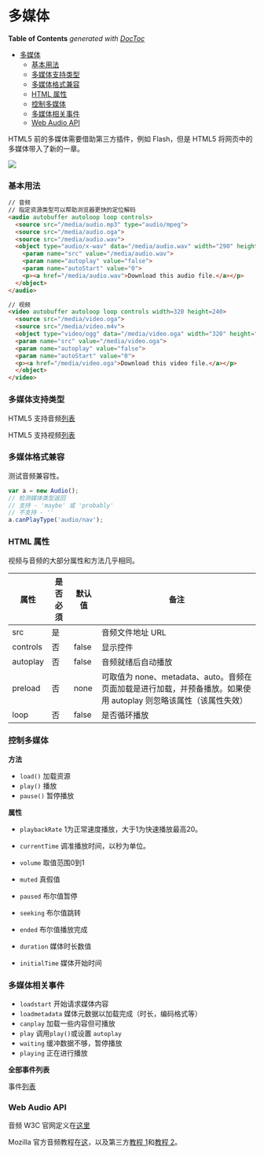 # 多媒体

<!-- START doctoc generated TOC please keep comment here to allow auto update -->
<!-- DON'T EDIT THIS SECTION, INSTEAD RE-RUN doctoc TO UPDATE -->
**Table of Contents**  *generated with [DocToc](https://github.com/thlorenz/doctoc)*
- [多媒体](#%E5%A4%9A%E5%AA%92%E4%BD%93)
  - [基本用法](#%E5%9F%BA%E6%9C%AC%E7%94%A8%E6%B3%95)
  - [多媒体支持类型](#%E5%A4%9A%E5%AA%92%E4%BD%93%E6%94%AF%E6%8C%81%E7%B1%BB%E5%9E%8B)
  - [多媒体格式兼容](#%E5%A4%9A%E5%AA%92%E4%BD%93%E6%A0%BC%E5%BC%8F%E5%85%BC%E5%AE%B9)
  - [HTML 属性](#html-%E5%B1%9E%E6%80%A7)
  - [控制多媒体](#%E6%8E%A7%E5%88%B6%E5%A4%9A%E5%AA%92%E4%BD%93)
  - [多媒体相关事件](#%E5%A4%9A%E5%AA%92%E4%BD%93%E7%9B%B8%E5%85%B3%E4%BA%8B%E4%BB%B6)
  - [Web Audio API](#web-audio-api)
<!-- END doctoc generated TOC please keep comment here to allow auto update -->

HTML5 前的多媒体需要借助第三方插件，例如 Flash，但是 HTML5 将网页中的多媒体带入了新的一章。

![](../img/M/mutimedia.jpg)

### 基本用法

```html
// 音频
// 指定资源类型可以帮助浏览器更快的定位解码
<audio autobuffer autoloop loop controls>
  <source src="/media/audio.mp3" type="audio/mpeg">
  <source src="/media/audio.oga">
  <source src="/media/audio.wav">
  <object type="audio/x-wav" data="/media/audio.wav" width="290" height="45">
    <param name="src" value="/media/audio.wav">
    <param name="autoplay" value="false">
    <param name="autoStart" value="0">
    <p><a href="/media/audio.wav">Download this audio file.</a></p>
  </object>
</audio>

// 视频
<video autobuffer autoloop loop controls width=320 height=240>
  <source src="/media/video.oga">
  <source src="/media/video.m4v">
  <object type="video/ogg" data="/media/video.oga" width="320" height="240">
  <param name="src" value="/media/video.oga">
  <param name="autoplay" value="false">
  <param name="autoStart" value="0">
  <p><a href="/media/video.oga">Download this video file.</a></p>
  </object>
</video>
```

### 多媒体支持类型

HTML5 支持音频[列表](http://en.wikipedia.org/wiki/HTML5_Audio#Supported_audio_coding_formats)

HTML5 支持视频[列表](http://en.wikipedia.org/wiki/HTML5_video#Browser_support)

### 多媒体格式兼容

测试音频兼容性。

```javascript
var a = new Audio();
// 检测媒体类型返回
// 支持 - 'maybe' 或 'probably'
// 不支持 - ''
a.canPlayType('audio/nav');
```

### HTML 属性

视频与音频的大部分属性和方法几乎相同。

|属性|是否必须|默认值|备注|
|----|--------|------|----|
|src|是||音频文件地址 URL|
|controls|否|false|显示控件|
|autoplay|否|false|音频就绪后自动播放|
|preload|否|none|可取值为 none、metadata、auto。音频在页面加载是进行加载，并预备播放。如果使用 autoplay 则忽略该属性（该属性失效）|
|loop|否|false|是否循环播放|

### 控制多媒体

**方法**

- `load()` 加载资源
- `play()` 播放
- `pause()` 暂停播放

**属性**

- `playbackRate` 1为正常速度播放，大于1为快速播放最高20。
- `currentTime` 调准播放时间，以秒为单位。
- `volume` 取值范围0到1
- `muted` 真假值


- `paused` 布尔值暂停
- `seeking` 布尔值跳转
- `ended` 布尔值播放完成
- `duration` 媒体时长数值
- `initialTime` 媒体开始时间

### 多媒体相关事件

- `loadstart` 开始请求媒体内容
- `loadmetadata` 媒体元数据以加载完成（时长，编码格式等）
- `canplay` 加载一些内容但可播放
- `play` 调用`play()`或设置 `autoplay`
- `waiting` 缓冲数据不够，暂停播放
- `playing` 正在进行播放

**全部事件列表**

事件[列表](http://www.w3.org/wiki/HTML/Elements/audio#Media_Events)

### Web Audio API

音频 W3C 官网定义在[这里](http://webaudio.github.io/web-audio-api/)

Mozilla 官方音频教程在[这](https://developer.mozilla.org/en-US/docs/Web/API/Web_Audio_API)，以及第三方[教程 1](http://www.html5rocks.com/en/tutorials/webaudio/intro/)和[教程 2](http://webaudioapi.com/)。
